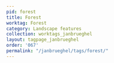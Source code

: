 ```yaml
---
pid: forest
title: Forest
worktag: Forest
category: Landscape features
collection: worktags_janbrueghel
layout: tagpage_janbrueghel
order: '067'
permalink: "/janbrueghel/tags/forest/"
---
```

